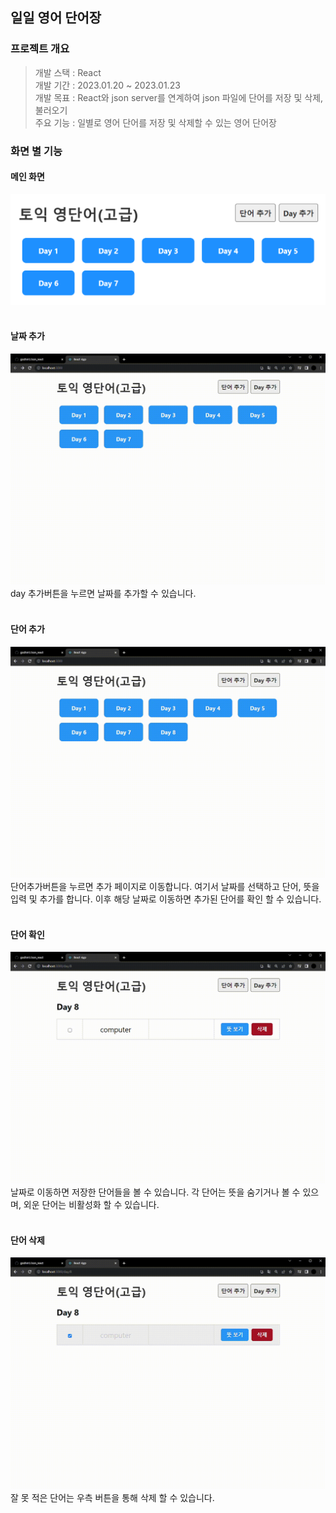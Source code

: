 ## 일일 영어 단어장
### 프로젝트 개요
> 개발 스택 : React <br/>
> 개발 기간 : 2023.01.20 ~ 2023.01.23 <br/>
> 개발 목표 : React와 json server를 연계하여 json 파일에 단어를 저장 및 삭제, 불러오기 <br/>
> 주요 기능 : 일별로 영어 단어를 저장 및 삭제할 수 있는 영어 단어장 <br/>

### 화면 별 기능
#### 메인 화면
![메인화면사진](src/introduce/home.PNG)<br/><br/>

#### 날짜 추가
![날짜추가](src/introduce/addDay.gif)
day 추가버튼을 누르면 날짜를 추가할 수 있습니다. <br/><br/>

#### 단어 추가
![단어추가](src/introduce/addWord.gif)
단어추가버튼을 누르면 추가 페이지로 이동합니다. 여기서 날짜를 선택하고 단어, 뜻을 입력 및 추가를 합니다. 이후 해당 날짜로 이동하면 추가된 단어를 확인 할 수 있습니다. <br/><br/>

#### 단어 확인
![단어확인](src/introduce/detailWord.gif)
날짜로 이동하면 저장한 단어들을 볼 수 있습니다. 각 단어는 뜻을 숨기거나 볼 수 있으며, 외운 단어는 비활성화 할 수 있습니다. <br/><br/>

#### 단어 삭제
![단어삭제](src/introduce/deleteWord.gif)
잘 못 적은 단어는 우측 버튼을 통해 삭제 할 수 있습니다. <br/><br/>
